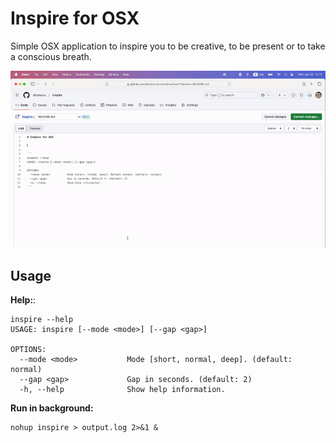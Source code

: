 # Inspire for OSX

Simple OSX application to inspire you to be creative, to be present or to take a conscious breath.

![Inspire](inspire.gif)


## Usage

**Help:**:

```
inspire --help
USAGE: inspire [--mode <mode>] [--gap <gap>]

OPTIONS:
  --mode <mode>           Mode [short, normal, deep]. (default: normal)
  --gap <gap>             Gap in seconds. (default: 2)
  -h, --help              Show help information.
```

**Run in background:**

```
nohup inspire > output.log 2>&1 &
```
